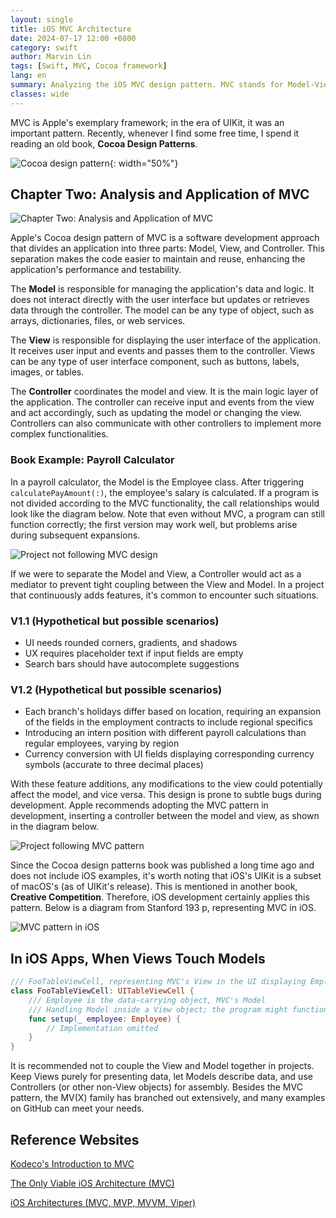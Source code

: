 ```yaml
---
layout: single
title: iOS MVC Architecture
date: 2024-07-17 12:00 +0800
category: swift
author: Marvin Lin
tags: [Swift, MVC, Cocoa framework]
lang: en
summary: Analyzing the iOS MVC design pattern. MVC stands for Model-View-Controller. The main point is that the model should be isolated from the view, applicable to both macOS and iOS apps. This article uses the book "Cocoa Design Patterns" as an example.
classes: wide
---
```


MVC is Apple's exemplary framework; in the era of UIKit, it was an important pattern. Recently, whenever I find some free time, I spend it reading an old book, **Cocoa Design Patterns**.

![Cocoa design pattern](/assets/swift/mvc-pattern/books-cover.jpeg){: width="50%"}

## Chapter Two: Analysis and Application of MVC

![Chapter Two: Analysis and Application of MVC](/assets/swift/mvc-pattern/mvc-chapter.jpeg)

Apple's Cocoa design pattern of MVC is a software development approach that divides an application into three parts: Model, View, and Controller. This separation makes the code easier to maintain and reuse, enhancing the application's performance and testability.

The **Model** is responsible for managing the application's data and logic. It does not interact directly with the user interface but updates or retrieves data through the controller. The model can be any type of object, such as arrays, dictionaries, files, or web services.

The **View** is responsible for displaying the user interface of the application. It receives user input and events and passes them to the controller. Views can be any type of user interface component, such as buttons, labels, images, or tables.

The **Controller** coordinates the model and view. It is the main logic layer of the application. The controller can receive input and events from the view and act accordingly, such as updating the model or changing the view. Controllers can also communicate with other controllers to implement more complex functionalities.

### Book Example: Payroll Calculator

In a payroll calculator, the Model is the Employee class. After triggering `calculatePayAmount(:)`, the employee's salary is calculated. If a program is not divided according to the MVC functionality, the call relationships would look like the diagram below. Note that even without MVC, a program can still function correctly; the first version may work well, but problems arise during subsequent expansions.

![Project not following MVC design](/assets/swift/mvc-pattern/non-mvc.jpeg)

If we were to separate the Model and View, a Controller would act as a mediator to prevent tight coupling between the View and Model. In a project that continuously adds features, it's common to encounter such situations.

### V1.1 (Hypothetical but possible scenarios)
- UI needs rounded corners, gradients, and shadows
- UX requires placeholder text if input fields are empty
- Search bars should have autocomplete suggestions

### V1.2 (Hypothetical but possible scenarios)
- Each branch's holidays differ based on location, requiring an expansion of the fields in the employment contracts to include regional specifics
- Introducing an intern position with different payroll calculations than regular employees, varying by region
- Currency conversion with UI fields displaying corresponding currency symbols (accurate to three decimal places)

With these feature additions, any modifications to the view could potentially affect the model, and vice versa. This design is prone to subtle bugs during development. Apple recommends adopting the MVC pattern in development, inserting a controller between the model and view, as shown in the diagram below.

![Project following MVC pattern](/assets/swift/mvc-pattern/mvc.jpeg)

Since the Cocoa design patterns book was published a long time ago and does not include iOS examples, it's worth noting that iOS's UIKit is a subset of macOS's (as of UIKit's release). This is mentioned in another book, **Creative Competition**. Therefore, iOS development certainly applies this pattern. Below is a diagram from Stanford 193 p, representing MVC in iOS.

![MVC pattern in iOS](/assets/swift/mvc-pattern/mvc-ios.jpg)

## In iOS Apps, When Views Touch Models

```swift
/// FooTableViewCell, representing MVC's View in the UI displaying Employee data
class FooTableViewCell: UITableViewCell {
    /// Employee is the data-carrying object, MVC's Model
    /// Handling Model inside a View object; the program might function but it doesn't adhere to the MVC pattern
    func setup(_ employee: Employee) {
        // Implementation omitted
    }
}
```

It is recommended not to couple the View and Model together in projects. Keep Views purely for presenting data, let Models describe data, and use Controllers (or other non-View objects) for assembly. Besides the MVC pattern, the MV(X) family has branched out extensively, and many examples on GitHub can meet your needs.

## Reference Websites

[Kodeco's Introduction to MVC](https://www.kodeco.com/1000705-model-view-controller-mvc-in-ios-a-modern-approach)

[The Only Viable iOS Architecture (MVC)](https://medium.com/@iamirzhan/the-only-viable-ios-architecture-c42f7b4c845d)

[iOS Architectures (MVC, MVP, MVVM, Viper)](https://medium.com/ios-os-x-development/ios-architecture-patterns-ecba4c38de52)